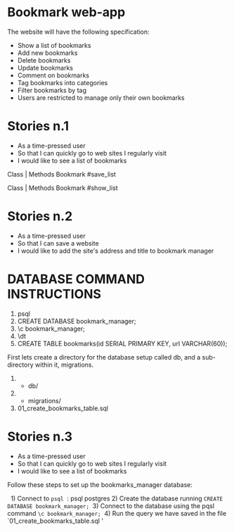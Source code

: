 # Bookmark web-app
The website will have the following specification:

* Show a list of bookmarks
* Add new bookmarks
* Delete bookmarks
* Update bookmarks
* Comment on bookmarks
* Tag bookmarks into categories
* Filter bookmarks by tag
* Users are restricted to manage only their own bookmarks


# Stories n.1
* As a time-pressed user
* So that I can quickly go to web sites I regularly visit
* I would like to see a list of bookmarks

Class 			|    Methods
Bookmark		     #save_list

Class 			|    Methods
Bookmark		     #show_list

# Stories n.2
* As a time-pressed user
* So that I can save a website
* I would like to add the site's address and title to bookmark manager


# DATABASE COMMAND INSTRUCTIONS

1. psql
2. CREATE DATABASE bookmark_manager;
3. \c bookmark_manager;
4. \dt
5. CREATE TABLE bookmarks(id SERIAL PRIMARY KEY, url VARCHAR(60));

First lets create a directory for the database setup called db, and a sub-directory within it, migrations.

1. - db/
2.   - migrations/
3. 01_create_bookmarks_table.sql

# Stories n.3

* As a time-pressed user
* So that I can quickly go to web sites I regularly visit
* I would like to see a list of bookmarks


Follow these steps to set up the bookmarks_manager database:

  1) Connect to `psql`  :    psql postgres
2) Create the database running `CREATE DATABASE bookmark_manager;`
 3) Connect to the database using the pqsl command `\c bookmark_manager;` 
4) Run the query we have saved in the file `01_create_bookmarks_table.sql '
